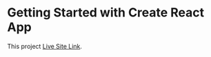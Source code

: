 # Getting Started with Create React App

This project  [Live Site Link](https://daily-life-activity.netlify.app/).

